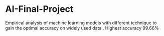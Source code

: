 # AI-Final-Project

Empirical analysis of machine learning models with different technique to gain the optimal accuracy on widely used data . Highest accuracy 99.66%
